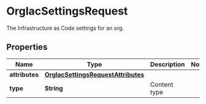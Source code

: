 

# OrgIacSettingsRequest

The Infrastructure as Code settings for an org.

## Properties

| Name | Type | Description | Notes |
|------------ | ------------- | ------------- | -------------|
|**attributes** | [**OrgIacSettingsRequestAttributes**](OrgIacSettingsRequestAttributes.md) |  |  |
|**type** | **String** | Content type |  |



